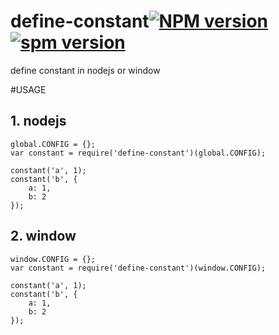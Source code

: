# define-constant[![NPM version](https://img.shields.io/npm/v/define-constant.svg?style=flat)](https://npmjs.org/package/define-constant)[![spm version](http://spmjs.io/badge/define-constant)](http://spmjs.io/package/define-constant)

define constant in nodejs or window


#USAGE

## 1. nodejs
```
global.CONFIG = {};
var constant = require('define-constant')(global.CONFIG);

constant('a', 1);
constant('b', {
	a: 1,
	b: 2
});
```

## 2. window
```
window.CONFIG = {};
var constant = require('define-constant')(window.CONFIG);

constant('a', 1);
constant('b', {
	a: 1,
	b: 2
});
```
